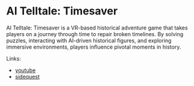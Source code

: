 # AI Telltale: Timesaver
AI Telltale: Timesaver is a VR-based historical adventure game that takes players on a journey through time to repair broken timelines. By solving puzzles, interacting with AI-driven historical figures, and exploring immersive environments, players influence pivotal moments in history.

Links:
- [youtube](https://youtu.be/z224xNs-XPE)
- [sidequest](https://sidequestvr.com/app/40062/ai-telltale-timesaver)
